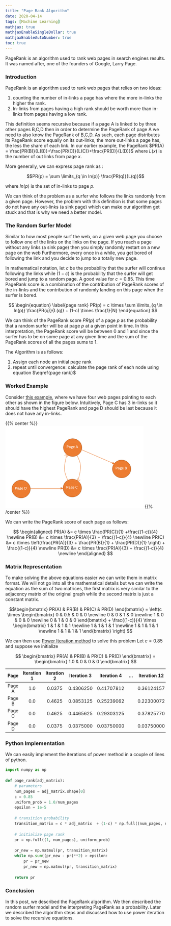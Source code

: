 ```yaml
---
title: "Page Rank Algorithm"
date: 2020-04-14
tags: [Machine Learning]
mathjax: true
mathjaxEnableSingleDollar: true
mathjaxEnableAutoNumber: true
toc: true
---
```

PageRank is an algorithm used to rank web pages in search engines results. It was named after, one of the founders of Google, Larry Page.

<!--more-->

### Introduction

PageRank is an algorithm used to rank web pages that relies on two ideas:

1.  counting the number of in-links a page has where the more in-links the higher the rank.  
2.  In-links from pages having a high rank should be worth more than in-links from pages having a low rank.

This definition seems recursive because if a page A is linked to by three other pages B,C,D then in order to determine the PageRank of page A we need to also know the PageRank of B,C,D. As such, each page distributes its PageRank score equally on its out-links, the more out-links a page has, the less the share of each link. In our earlier example, the PageRank $PR(A) = \frac{PR(B)}{L(B)}+\frac{PR(C)}{L(C)}+\frac{PR(D)}{L(D)}$ where $L(x)$ is the number of out links from page $x$. 

More generally, we can express page rank as :
 
$$PR(p) = \sum \limits_{q \in In(p)} \frac{PR(q)}{L(q)}$$
 
where $In(p)$ is the set of in-links to page $p$. 

We can think of the problem as a surfer who follows the links randomly from a given page. However, the problem with this definition is that some pages do not have any out-links (a sink page) which can make our algorithm get stuck and that is why we need a better model.

### The Random Surfer Model

Similar to how most people surf the web, on a given web page you choose to follow one of the links on the links on the page. If you reach a page without any links (a sink page) then you simply randomly restart on a new page on the web Furthermore, every once in a while, you get bored of following the link and you decide to jump to a totally new page.

In mathematical notation, let $c$ be the probability that the surfer will continue following the links while $(1-c)$ is the probability that the surfer will get bored and jump to a random page. A good value for $c = 0.85.$ This time PageRank score is a combination of the contribution of PageRank scores of the in-links and the contribution of randomly landing on this page when the surfer is bored.

$$
\begin{equation}
\label{page rank}
PR(p) = c \times \sum \limits_{q \in In(p)} \frac{PR(q)}{L(q)} + (1-c) \times \frac{1}{N}
\end{equation}
$$

We can think of the PageRank score $PR(p)$ of a page $p$ as the probability that a random surfer will be at page $p$ at a given point in time. In this interpretation, the PageRank score will be between 0 and 1 and since the surfer has to be on some page at any given time and the sum of the PageRank scores of all the pages sums to 1. 

The Algorithm is as follows:

1. Assign each node an initial page rank
2. repeat until convergence: calculate the page rank of each node using equation  $\eqref{page rank}$

### Worked Example

Consider [this example](https://www.cs.princeton.edu/~chazelle/courses/BIB/pagerank.htm), where we have four web pages pointing to each other as shown in the figure below. Intuitively, Page C has 3 in-links so it should have the highest PageRank and page D should be last because it does not have any in-links.

{{% center %}}
![page rank example](/images/page-rank/example.png) 
{{% /center %}}

We can write the PageRank score of each page as follows:

$$
\begin{aligned}
PR(A) &= c \times \frac{PR(C)}{1} +\frac{(1-c)}{4} \newline
PR(B) &= c \times \frac{PR(A)}{3} + \frac{(1-c)}{4} \newline
PR(C) &= c \times \left(\frac{PR(A)}{3} + \frac{PR(B)}{1} + \frac{PR(D)}{1} \right)  + \frac{(1-c)}{4} \newline
PR(D) &= c \times \frac{PR(A)}{3} + \frac{(1-c)}{4} \newline
\end{aligned}
$$

### Matrix Representation

To make solving the above equations easier we can write them in matrix format. We will not go into all the mathematical details but we can write the equation as the sum of two matrices, the first matrix is very similar to the adjacency matrix of the original graph while the second matrix is just a constant matrix.

$$\begin{bmatrix} PR(A) & PR(B) & PR(C) & PR(D) \end{bmatrix} = \left(c \times \begin{bmatrix} 0 & 0.5 & 0 & 0 \newline 0 & 0 & 1 & 0 \newline 1 & 0 & 0 & 0 \newline 0 & 1 & 0 & 0 \end{bmatrix} + \frac{(1-c)}{4} \times  \begin{bmatrix} 1 & 1 & 1 & 1 \newline 1 & 1 & 1 & 1 \newline 1 & 1 & 1 & 1 \newline 1 & 1 & 1 & 1 \end{bmatrix} \right) $$

We can then use [Power Iteration method](https://en.wikipedia.org/wiki/Power_iteration) to solve this problem Let $c = 0.85$ and suppose we initialize 

$$ \begin{bmatrix} PR(A) & PR(B) & PR(C) & PR(D) \end{bmatrix} = \begin{bmatrix} 1.0 & 0 & 0 & 0 \end{bmatrix} $$


 Page  | Iteration 1 | Iteration 2 | Iteration 3 | Iteration 4 |   …   | Iteration 12
:----: | :---------: | :---------: | :---------: | :---------: | :---: | :----------:
Page A |     1.0     |   0.0375    |  0.4306250  | 0.41707812  |       |  0.36124157
Page B |     0.0     |   0.4625    |  0.0853125  | 0.25239062  |       |  0.22300072
Page C |     0.0     |   0.4625    |  0.4465625  | 0.29303125  |       |  0.37825770
Page D |     0.0     |   0.0375    |  0.0375000  | 0.03750000  |       |  0.03750000


### Python Implementation

We can easily implement the iterations of power method in a couple of lines of python.

```python
import numpy as np

def page_rank(adj_matrix):
    # parameters
    num_pages = adj_matrix.shape[0]
    c = 0.85
    uniform_prob = 1.0/num_pages
    epsilon = 1e-5
    
    # transition probability
    transition_matrix = c * adj_matrix  + (1-c) * np.full((num_pages, num_pages), uniform_prob)
    
    # initialize page rank
    pr = np.full((1, num_pages), uniform_prob)
    
    pr_new = np.matmul(pr, transition_matrix)
    while np.sum((pr_new - pr)**2) > epsilon:
        pr = pr_new
        pr_new = np.matmul(pr, transition_matrix)
    
    return pr
```

### Conclusion

In this post, we described the PageRank algorithm. We then described the random surfer model and the interpreting PageRank as a probability. Later we described the algorithm steps and discussed how to use power iteration to solve the recursive equations.
